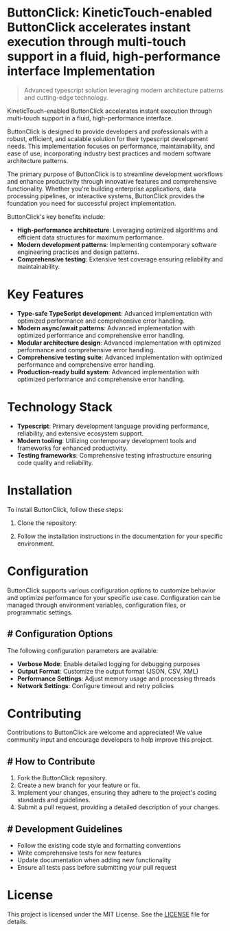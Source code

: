 <!-- fallback_ButtonClick_20250806041048_36075 -->

# ButtonClick: KineticTouch-enabled ButtonClick accelerates instant execution through multi-touch support in a fluid, high-performance interface Implementation
> Advanced typescript solution leveraging modern architecture patterns and cutting-edge technology.

KineticTouch-enabled ButtonClick accelerates instant execution through multi-touch support in a fluid, high-performance interface.

ButtonClick is designed to provide developers and professionals with a robust, efficient, and scalable solution for their typescript development needs. This implementation focuses on performance, maintainability, and ease of use, incorporating industry best practices and modern software architecture patterns.

The primary purpose of ButtonClick is to streamline development workflows and enhance productivity through innovative features and comprehensive functionality. Whether you're building enterprise applications, data processing pipelines, or interactive systems, ButtonClick provides the foundation you need for successful project implementation.

ButtonClick's key benefits include:

* **High-performance architecture**: Leveraging optimized algorithms and efficient data structures for maximum performance.
* **Modern development patterns**: Implementing contemporary software engineering practices and design patterns.
* **Comprehensive testing**: Extensive test coverage ensuring reliability and maintainability.

# Key Features

* **Type-safe TypeScript development**: Advanced implementation with optimized performance and comprehensive error handling.
* **Modern async/await patterns**: Advanced implementation with optimized performance and comprehensive error handling.
* **Modular architecture design**: Advanced implementation with optimized performance and comprehensive error handling.
* **Comprehensive testing suite**: Advanced implementation with optimized performance and comprehensive error handling.
* **Production-ready build system**: Advanced implementation with optimized performance and comprehensive error handling.

# Technology Stack

* **Typescript**: Primary development language providing performance, reliability, and extensive ecosystem support.
* **Modern tooling**: Utilizing contemporary development tools and frameworks for enhanced productivity.
* **Testing frameworks**: Comprehensive testing infrastructure ensuring code quality and reliability.

# Installation

To install ButtonClick, follow these steps:

1. Clone the repository:


2. Follow the installation instructions in the documentation for your specific environment.

# Configuration

ButtonClick supports various configuration options to customize behavior and optimize performance for your specific use case. Configuration can be managed through environment variables, configuration files, or programmatic settings.

## # Configuration Options

The following configuration parameters are available:

* **Verbose Mode**: Enable detailed logging for debugging purposes
* **Output Format**: Customize the output format (JSON, CSV, XML)
* **Performance Settings**: Adjust memory usage and processing threads
* **Network Settings**: Configure timeout and retry policies

# Contributing

Contributions to ButtonClick are welcome and appreciated! We value community input and encourage developers to help improve this project.

## # How to Contribute

1. Fork the ButtonClick repository.
2. Create a new branch for your feature or fix.
3. Implement your changes, ensuring they adhere to the project's coding standards and guidelines.
4. Submit a pull request, providing a detailed description of your changes.

## # Development Guidelines

* Follow the existing code style and formatting conventions
* Write comprehensive tests for new features
* Update documentation when adding new functionality
* Ensure all tests pass before submitting your pull request

# License

This project is licensed under the MIT License. See the [LICENSE](https://github.com/QOZU/ButtonClick/blob/main/LICENSE) file for details.
